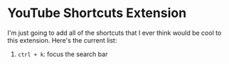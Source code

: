 # YouTube Shortcuts Extension

I'm just going to add all of the shortcuts that I ever think would be cool to this 
extension. Here's the current list:

1. `ctrl + k`: focus the search bar
